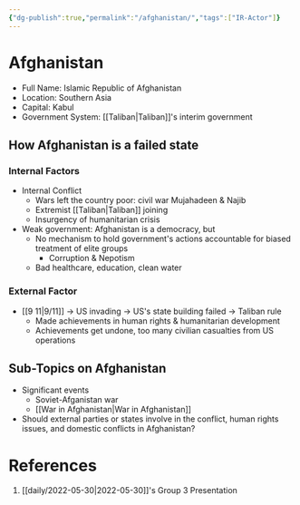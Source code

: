 ```yaml
---
{"dg-publish":true,"permalink":"/afghanistan/","tags":["IR-Actor"]}
---
```



# Afghanistan

- Full Name: Islamic Republic of Afghanistan
- Location: Southern Asia
- Capital: Kabul
- Government System: [[Taliban\|Taliban]]'s interim government

## How Afghanistan is a failed state
### Internal Factors
- Internal Conflict
	- Wars left the country poor: civil war Mujahadeen & Najib
	- Extremist [[Taliban\|Taliban]] joining
	- Insurgency of humanitarian crisis
- Weak government: Afghanistan is a democracy, but
	- No mechanism to hold government's actions accountable for biased treatment of elite groups
		- Corruption & Nepotism
	- Bad healthcare, education, clean water
### External Factor

- [[9 11\|9/11]] -> US invading -> US's state building failed -> Taliban rule
	- Made achievements in human rights & humanitarian development
	- Achievements get undone, too many civilian casualties from US operations

## Sub-Topics on Afghanistan

- Significant events
	- Soviet-Afganistan war
	- [[War in Afghanistan\|War in Afghanistan]]
- Should external parties or states involve in the conflict, human rights issues, and domestic conflicts in Afghanistan?


# References
1. [[daily/2022-05-30\|2022-05-30]]'s Group 3 Presentation
